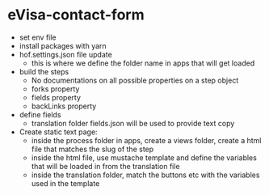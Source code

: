 # eVisa-contact-form

- set env file
- install packages with yarn
- hof.settings.json file update
  - this is where we define the folder name in apps that will get loaded
- build the steps
  - No documentations on all possible properties on a step object
  - forks property
  - fields property
  - backLinks property
- define fields
  - translation folder fields.json will be used to provide text copy
- Create static text page:
  - inside the process folder in apps, create a views folder, create a html file that matches the slug of the step
  - inside the html file, use mustache template and define the variables that will be loaded in from the translation file
  - inside the translation folder, match the buttons etc with the variables used in the template